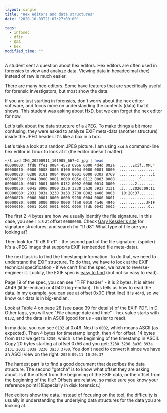 ```yaml
---
layout: single
title: "Hex editors and data structures"
date: '2020-10-09T21:07:27+09:00'

tags:
  - infosec
  - dfir
  - Q&A
  - hex
modified_time: ""
---
```


A student sent a question about hex editors. Hex editors are often used in forensics to view and analyze data. Viewing data in hexadecimal (hex) instead of raw is much easier.

There are many hex-editors. Some have features that are specifically useful for forensic investigators, but most show the data.

If you are just starting in forensics, don't worry about the hex editor software, and focus more on understanding the contents (data) that it shows. This student was asking about HxD, but we can forget the hex editor for now.

Let's talk about the data structure of a JPEG. To make things a bit more confusing, they were asked to analyze EXIF meta-data (another structure) inside the JPEG header. It's like a box in a box.

Let's take a look at a random JPEG picture. I am using ```xxd``` a command-line hex editor in Linux to look at it (the editor doesn't matter).

```bash
~/$ xxd IMG_20200911_101905_667~2.jpg | head
00000000: ffd8 ffe1 0084 4578 6966 0000 4d4d 002a  ......Exif..MM.*
00000010: 0000 0008 0005 0100 0004 0000 0001 0000  ................
00000020: 0280 0101 0004 0000 0001 0000 030a 8769  ...............i
00000030: 0004 0000 0001 0000 005e 0112 0003 0000  .........^......
00000040: 0001 0001 0000 0132 0002 0000 0014 0000  .......2........
00000050: 004a 0000 0000 3230 3230 3a30 393a 3131  .J....2020:09:11
00000060: 2031 303a 3230 3a33 3700 0002 a406 0003   10:20:37.......
00000070: 0000 0001 0000 0000 9208 0004 0000 0001  ................
00000080: 0000 0000 0000 0000 ffe0 0010 4a46 4946  ............JFIF
00000090: 0001 0100 0001 0001 0000 ffdb 0043 0003  .............C..
```

The first 2-4 bytes are how we usually identify the file signature. In this case, you see ```ffd8``` at offset ```00000000```. Check [Gary Kessler's site](https://www.garykessler.net/library/file_sigs.html) for signature structures, and search for "ff d8". What type of file are you looking at?

Then look for "ff d8 ff e1" - the second part of the file signature. (spoiler) It's a JPEG image that supports EXIF (embedded file meta-data).

The next task is to find the timestamp information. To do that, we need to understand the EXIF structure. To do that, we have to look at the EXIF technical specification - if we can't find the spec, we have to reverse-engineer it. Luckily, the EXIF spec is [easy to find](http://www.cipa.jp/std/documents/e/DC-008-2012_E.pdf) (but not so easy to read).

Page 19 of the spec, you can see "TIFF header" - it is 2 bytes. It is either 4949 (little-endian) or 4D4D (big-endian). This tells us how to read the data. In my example, you can see at offset 0x0C (first line) it is ```4d4d```, so we know our data is in big-endian.

Look at Table 4 on page 28 (see page 39 for details) of the EXIF PDF. In D. Other tags, you will see "File change date and time" - hex value starts with ```0132```, and the data is in ASCII (good for us - easier to read).

In my data, you can see ```0132``` at 0x46. Next is ```0002```, which means ASCII (as expected). Then 4 bytes for timestamp length, then 4 for offset. 14 bytes from ```0132``` we get to ```3230```, which is the beginning of the timestamp in ASCII. Copy 20 bytes starting at offset 0x56 and you get: ```3230 3230 3a30 393a 3131 2031 303a 3230 3a33 3700```. You don't need to convert it since we have an ASCII view on the right: ```2020:09:11 10:20:37```

The hardest part is to find a good document that describes the data structure. The second "gotcha" is to know what offset they are asking about. Is it the offset from the beginning of the EXIF data, or the offset from the beginning of the file? Offsets are relative, so make sure you know your reference point! )(Especially in disk forensics.)

Hex editors show the data. Instead of focusing on the tool, the difficulty is usually in understanding the underlying data structures for the data you are looking at.
